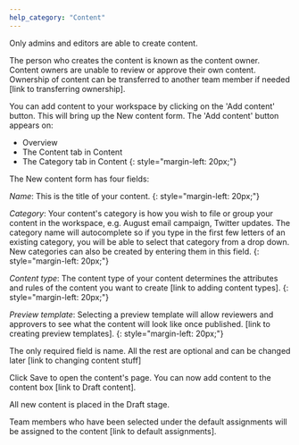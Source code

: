 ```yaml
---
help_category: "Content"
---
```


Only admins and editors are able to create content.

The person who creates the content is known as the content owner.
Content owners are unable to review or approve their own content.
Ownership of content can be transferred to another team member if needed
\[link to transferring ownership\].

You can add content to your workspace by clicking on the \'Add content\'
button. This will bring up the New content form. The \'Add content\'
button appears on:

* Overview
* The Content tab in
  Content
* The Category tab in
  Content
{: style="margin-left: 20px;"}

The New content form has four fields:

*Name*\: This is the title of your content.
{: style="margin-left: 20px;"}

*Category*\: Your content\'s category is how you wish to file or group
your content in the workspace, e.g. August email campaign, Twitter
updates. The category name will autocomplete so if you type in the first
few letters of an existing category, you will be able to select that
category from a drop down. New categories can also be created by
entering them in this field.
{: style="margin-left: 20px;"}

*Content type*\: The content type of your content determines the
attributes and rules of the content you want to create \[link to adding
content types\].
{: style="margin-left: 20px;"}

*Preview template*\: Selecting a preview template will allow reviewers
and approvers to see what the content will look like once published.
\[link to creating preview templates\].
{: style="margin-left: 20px;"}

The only required field is name. All the rest are optional and can be
changed later \[link to changing content stuff\]

Click Save to open the content\'s page. You can now add content to the
content box \[link to Draft content\].

All new content is placed in the Draft stage.

Team members who have been selected under the default assignments will
be assigned to the content \[link to default assignments\].

